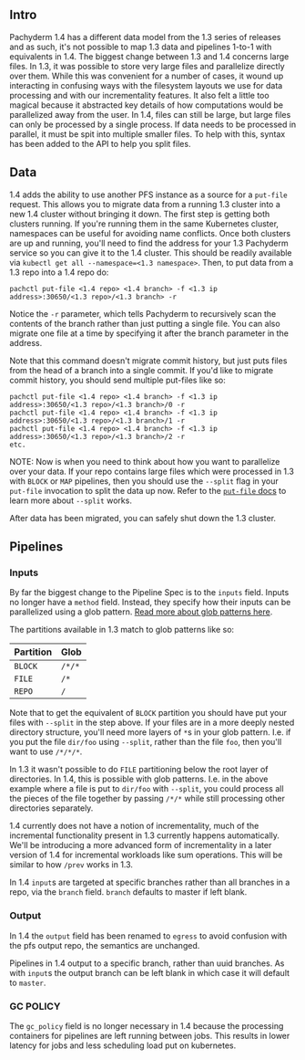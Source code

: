 ## Intro

Pachyderm 1.4 has a different data model from the 1.3 series of releases
and as such, it's not possible to map 1.3 data and pipelines 1-to-1 with
equivalents in 1.4. The biggest change between 1.3 and 1.4 concerns large
files. In 1.3, it was possible to store very large files and parallelize
directly over them. While this was convenient for a number of cases, it
wound up interacting in confusing ways with the filesystem layouts we use
for data processing and with our incrementality features. It also felt
a little too magical because it abstracted key details of how computations
would be parallelized away from the user. In 1.4, files can still be large,
but large files can only be processed by a single process. If data needs
to be processed in parallel, it must be spit into multiple smaller files.
To help with this, syntax has been added to the API to help you split files.

## Data

1.4 adds the ability to use another PFS instance as a source for
a `put-file` request. This allows you to migrate data from a running 1.3
cluster into a new 1.4 cluster without bringing it down. The first step is
getting both clusters running. If you're running them in the same
Kubernetes cluster, namespaces can be useful for avoiding name conflicts.
Once both clusters are up and running, you'll need to find the address for
your 1.3 Pachyderm service so you can give it to the 1.4 cluster. This
should be readily available via `kubectl get all --namespace=<1.3 namespace>`. Then,
to put data from a 1.3 repo into a 1.4 repo do:

```
pachctl put-file <1.4 repo> <1.4 branch> -f <1.3 ip address>:30650/<1.3 repo>/<1.3 branch> -r
```

Notice the `-r` parameter, which tells Pachyderm to recursively scan the
contents of the branch rather than just putting a single file. You can
also migrate one file at a time by specifying it after the branch
parameter in the address.

Note that this command doesn't migrate commit history, but just puts files from
the head of a branch into a single commit. If you'd like to migrate commit
history, you should send multiple put-files like so:

```
pachctl put-file <1.4 repo> <1.4 branch> -f <1.3 ip address>:30650/<1.3 repo>/<1.3 branch>/0 -r
pachctl put-file <1.4 repo> <1.4 branch> -f <1.3 ip address>:30650/<1.3 repo>/<1.3 branch>/1 -r
pachctl put-file <1.4 repo> <1.4 branch> -f <1.3 ip address>:30650/<1.3 repo>/<1.3 branch>/2 -r
etc.
```

NOTE: Now is when you need to think about how you want to
parallelize over your data. If your repo contains large files which were
processed in 1.3 with `BLOCK` or `MAP` pipelines, then you should use the
`--split` flag in your `put-file` invocation to split the data up now.
Refer to the [`put-file` docs](http://pachyderm.readthedocs.io/en/latest/pachctl/pachctl_put-file.html) to learn more about `--split` works.

After data has been migrated, you can safely shut down the 1.3 cluster.

## Pipelines

### Inputs

By far the biggest change to the Pipeline Spec is to the `inputs` field. Inputs
no longer have a `method` field. Instead, they specify how their inputs can be
parallelized using a glob pattern. [Read more about glob patterns here](http://docs.pachyderm.io/en/latest/fundamentals/distributed_computing.html).

The partitions available in 1.3 match to glob patterns like so:

| Partition | Glob   |
| --------- | ------ |
| `BLOCK`   | `/*/*` |
| `FILE`    | `/*`   |
| `REPO`    | `/`    |

Note that to get the equivalent of `BLOCK` partition you should have put
your files with `--split` in the step above. If your files are in a more
deeply nested directory structure, you'll need more layers of `*`s in your
glob pattern. I.e. if you put the file `dir/foo` using `--split`, rather
than the file `foo`, then you'll want to use `/*/*/*`.

In 1.3 it wasn't possible to do `FILE` partitioning below the root layer
of directories. In 1.4, this is possible with glob patterns. I.e. in the
above example where a file is put to `dir/foo` with `--split`, you could
process all the pieces of the file together by passing `/*/*` while still processing other directories separately.

1.4 currently does not have a notion of incrementality, much of the incremental
functionality present in 1.3 currently happens automatically.  We'll be
introducing a more advanced form of incrementality in a later version of 1.4
for incremental workloads like sum operations. This will be similar to how
`/prev` works in 1.3.

In 1.4 `input`s are targeted at specific branches rather than all branches
in a repo, via the `branch` field. `branch` defaults to master if left blank.

### Output

In 1.4 the `output` field has been renamed to `egress` to avoid confusion
with the pfs output repo, the semantics are unchanged.

Pipelines in 1.4 output to a specific branch, rather than uuid branches.
As with `input`s the output branch can be left blank in which case it will
default to `master`.

### GC POLICY

The `gc_policy` field is no longer necessary in 1.4 because the processing
containers for pipelines are left running between jobs. This results in
lower latency for jobs and less scheduling load put on kubernetes.
